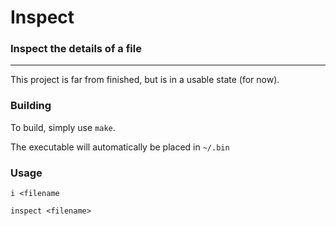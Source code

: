 # Inspect
### Inspect the details of a file
<hr>
This project is far from finished, but is in a usable state (for now).

### Building
To build, simply use `make`.

The executable will automatically be placed in `~/.bin`

### Usage
`i <filename`

`inspect <filename>`

